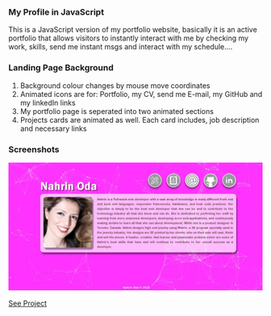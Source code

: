 ### My Profile in JavaScript

This is a JavaScript version of my portfolio website, basically it is an active portfolio that allows visitors to instantly interact with me by checking my work, skills, send me instant msgs and interact with my schedule....

### Landing Page Background 

1. Background colour changes by mouse move coordinates
2. Animated icons are for: Portfolio, my CV, send me E-mail, my GitHub and my linkedIn links
3. My portfolio page is seperated into two animated sections
4. Projects cards are animated as well. Each card includes, job description and necessary links

### Screenshots
![](assets\img\landingPageImg.JPG)

[See Project](https://nahrinoda.github.io/My-profile-in-Javascript/landingPage.html)